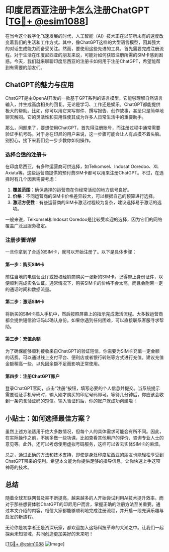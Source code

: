 # 印度尼西亚注册卡怎么注册ChatGPT [[TG💪+ @esim1088](https://t.me/s/esim1088)]

在当今这个数字化飞速发展的时代，人工智能（AI）技术正在以前所未有的速度改变着我们的生活和工作方式。其中，像ChatGPT这样的大型语言模型，因其强大的对话生成能力而备受关注。然而，要使用这些先进的工具，首先需要完成注册流程。对于生活在印度尼西亚的朋友来说，可能对如何获取注册所需的SIM卡感到困惑。今天，我们就来聊聊印度尼西亚的注册卡如何用于注册ChatGPT，希望能帮到有需要的朋友们。

## ChatGPT的魅力与应用

ChatGPT是由OpenAI开发的一款基于GPT系列的语言模型。它能够理解自然语言输入，并生成高度相关的回复。无论是学习、工作还是娱乐，ChatGPT都能提供极大的帮助。比如，你可以用它来写邮件、撰写报告、创作故事，甚至只是简单地聊天解闷。它的灵活性和实用性使其成为许多人日常生活中的重要助手。

那么，问题来了，要想使用ChatGPT，首先得注册账号，而注册过程中通常需要验证手机号码。对于身在印尼的用户来说，这一步骤可能会让人有点摸不着头脑。别担心，接下来我们会一步步教你如何操作。

### 选择合适的注册卡

在印度尼西亚，有多种运营商可供选择，如Telkomsel、Indosat Ooredoo、XL Axiata等。这些运营商提供的预付费SIM卡都可以用来注册ChatGPT。不过，在选择时有几个因素需要考虑：

1. **覆盖范围**：确保选择的运营商在你经常活动的地方信号良好。
2. **价格**：不同运营商的SIM卡价格差异较大，可以根据自己的预算进行选择。
3. **激活方便性**：有些运营商的SIM卡激活过程较为复杂，建议选择易于激活的选项。

一般来说，Telkomsel和Indosat Ooredoo是比较受欢迎的选择，因为它们的网络覆盖广泛且服务稳定。

### 注册步骤详解

一旦你拿到了合适的SIM卡，就可以开始注册了。以下是具体步骤：

#### 第一步：购买SIM卡
前往当地的电信营业厅或授权经销商购买一张新的SIM卡。记得带上身份证件，以便顺利完成实名认证。通常情况下，购买SIM卡的价格不会太高，而且会附带一定的通话时间和数据流量。

#### 第二步：激活SIM卡
将新买的SIM卡插入手机中，然后按照屏幕上的指示完成激活流程。大多数运营商都会提供短信验证码以确认身份。如果你遇到任何困难，可以直接联系客服寻求帮助。

#### 第三步：充值余额
为了确保能够顺利接收来自ChatGPT的验证短信，你需要为SIM卡充值一定金额的话费。可以通过线上支付平台、便利店或者银行转账等方式进行充值。建议充值金额稍高一些，以免因余额不足而影响正常使用。

#### 第四步：注册ChatGPT账户
登录ChatGPT官网，点击“注册”按钮，填写必要的个人信息并提交。当系统提示需要验证手机号码时，输入刚才购买的印尼号码即可。等待几分钟后，你应该会收到一条包含验证码的短信。输入验证码后，你的账户就成功创建啦！

## 小贴士：如何选择最佳方案？

虽然上述方法适用于绝大多数情况，但每个人的具体需求可能会有所不同。因此，在实际操作之前，不妨多做一些功课，比如查看其他用户的评价、咨询专业人士的意见等。此外，还可以考虑使用虚拟号码服务，这样可以省去实体SIM卡的麻烦。

总之，通过正确的方法和技术支持，即使是身处印度尼西亚的朋友也能轻松享受到ChatGPT带来的便利。希望本文能为你提供足够的指导信息，让你快速上手这项神奇的技术。

## 总结

随着全球互联网普及率不断提高，越来越多的人开始尝试利用AI技术提升效率。而对于那些想要体验ChatGPT的印尼用户而言，掌握正确的注册方法至关重要。通过本文介绍的内容，相信大家都能够顺利地完成注册流程，并开启一段充满乐趣与启发的新旅程。

无论你是初学者还是资深玩家，都欢迎加入这场科技革命的大潮之中。让我们一起探索未知领域，共同创造更加美好的未来吧！

[[TG💪+ @esim1088](https://t.me/s/esim1088) ![Image](https://i.postimg.cc/4NQfJmqS/Snipaste-2025-05-13-00-14-12.png)]